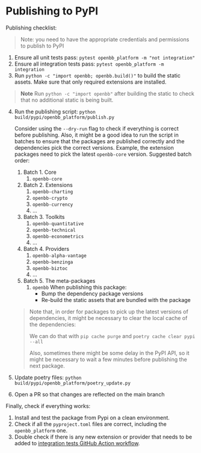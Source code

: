 # Publishing to PyPI

Publishing checklist:

> Note: you need to have the appropriate credentials and permissions to publish to PyPI

1. Ensure all unit tests pass: `pytest openbb_platform -m "not integration"`
2. Ensure all integration tests pass: `pytest openbb_platform -m integration`
3. Run `python -c "import openbb; openbb.build()"` to build the static assets. Make sure that only required extensions are installed.

> **Note** Run `python -c "import openbb"` after building the static to check that no additional static is being built.

4. Run the publishing script: `python build/pypi/openbb_platform/publish.py`

    Consider using the `--dry-run` flag to check if everything is correct before publishing.
    Also, it might be a good idea to run the script in batches to ensure that the packages are published correctly and the dependencies pick the correct versions.
    Example, the extension packages need to pick the latest `openbb-core` version.
    Suggested batch order:
    1. Batch 1. Core
       1. `openbb-core`
    2. Batch 2. Extensions
       1. `openbb-charting`
       2. `openbb-crypto`
       3. `openbb-currency`
       4. ...
    3. Batch 3. Toolkits
       1. `openbb-quantitative`
       2. `openbb-technical`
       3. `openbb-econometrics`
       4. ...
    4. Batch 4. Providers
       1. `openbb-alpha-vantage`
       2. `openbb-benzinga`
       3. `openbb-biztoc`
       4. ...
    5. Batch 5. The meta-packages
       1. `openbb`
            When publishing this package:
            - Bump the dependency package versions
            - Re-build the static assets that are bundled with the package

    > Note that, in order for packages to pick up the latest versions of dependencies, it might be necessary to clear the local cache of the dependencies:
    >
    > We can do that with `pip cache purge` and `poetry cache clear pypi --all`
    >
    > Also, sometimes there might be some delay in the PyPI API, so it might be necessary to wait a few minutes before publishing the next package.

5. Update poetry files: `python build/pypi/openbb_platform/poetry_update.py`
6. Open a PR so that changes are reflected on the main branch

Finally, check if everything works:

1. Install and test the package from Pypi on a clean environment.
2. Check if all the `pyproject.toml` files are correct, including the `openbb_platform` one.
3. Double check if there is any new extension or provider that needs to be added to [integration tests GitHub Action workflow](/.github/workflows/platform-api-integration-test.yml).
